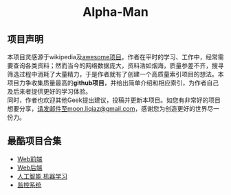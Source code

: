 # <center> Alpha-Man

## 项目声明
本项目灵感源于wikipedia及[awesome项目](https://github.com/sindresorhus/awesome)。作者在平时的学习、工作中，经常需要查询各类资料；然而当今的网络数据庞大，资料浩如烟海，质量参差不齐，搜寻筛选过程中消耗了大量精力，于是作者就有了创建一个高质量索引项目的想法。本项目力争收集质量最高的**github项目**，并给出简单介绍和相应索引，为作者自己及后来者提供更好的学习体验。  
同时，作者也欢迎其他Geek提出建议，投稿并更新本项目。如您有非常好的项目想要分享，请发邮件至moon.liqiaz@gmail.com，感谢您为创造更好的世界尽一份力。


## 最酷项目合集
  - [Web前端](./coolproject/frontend.md)
  - [Web后端](./coolproject/backend.md)
  - [人工智能 机器学习](./coolproject/AI.md)
  - [监控系统](./coolproject/monitoring.md)
